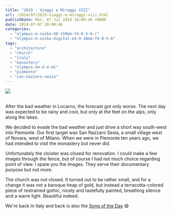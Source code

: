 ```yaml
---
title: "2819 - Viaggi e Miraggi VIII"
url: /2014/07/2819-viaggi-e-miraggi-viii.html
publishDate: Mon, 07 Jul 2014 18:00:46 +0000
date: 2014-07-07 20:00:46
categories: 
  - "olympus-m-zuiko-40-150mm-f4-0-5-6-r"
  - "olympus-m-zuiko-digital-ed-9-18mm-f4-0-5-6"
tags: 
  - "architecture"
  - "church"
  - "italy"
  - "monastery"
  - "olympus-om-d-e-m1"
  - "piemonte"
  - "san-nazzaro-sesia"
---
```

<div class="container">
<div class="center"><a target="_blank" href="https://d25zfm9zpd7gm5.cloudfront.net/1200x1200/2014/20140618_115910_lr.jpg"><img src="https://d25zfm9zpd7gm5.cloudfront.net/0600x0600/2014/20140618_115910_lr.jpg" /></a></div>
</div>
<br />

After the bad weather in Locarno, the forecast got only worse. The next day was expected to be rainy and cool, but only at the feet on the alps, only along the lakes.

<a target="_blank" href="https://d25zfm9zpd7gm5.cloudfront.net/1200x1200/2014/20140618_120530_lr.jpg"><img style="margin: 0pt 0px 0pt 10px; float: right;" src="https://d25zfm9zpd7gm5.cloudfront.net/0150x0150/2014/20140618_120530_lr.jpg" alt="" border="0" /></a> We decided to evade the bad weather and just drive a short way south-west into Piemonte. Our first target was San Nazzaro Sesia, a small village west of Novara, west of Milano. When we were in Piemonte ten years ago, we had intended to visit the monastery but never did. 

Unfortunately the cloister was closed for renovation. I could make a few images through the fence, but of course I had not much choice regarding point of view. I spare you the images. They serve their documentary purpose but not more. 

<a target="_blank" href="https://d25zfm9zpd7gm5.cloudfront.net/1200x1200/2014/20140618_103800_lr.jpg"><img style="margin: 0pt 10px 0pt 0px; float: left;" src="https://d25zfm9zpd7gm5.cloudfront.net/0150x0150/2014/20140618_103800_lr.jpg" alt="" border="0" /></a> The church was not closed. It turned out to be rather small, and for a change it was not a baroque heap of gold, but instead a terracotta-colored piece of restrained gothic, nicely and tastefully painted, breathing silence and a warm light. Beautiful indeed.

We're back in Italy and back is also the <a href="https://www.youtube.com/watch?v=R2oH5tvaWfo" target="_blank">Song of the Day</a> 😄
